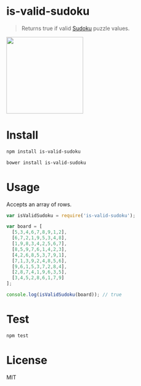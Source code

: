 # is-valid-sudoku

> Returns true if valid [Sudoku](https://en.wikipedia.org/wiki/Sudoku) puzzle values.

<a href="https://en.wikipedia.org/wiki/Sudoku"><img src="https://upload.wikimedia.org/wikipedia/commons/thumb/3/31/Sudoku-by-L2G-20050714_solution.svg/364px-Sudoku-by-L2G-20050714_solution.svg.png" width="200" /></a>

# Install

```bash
npm install is-valid-sudoku
```

```bash
bower install is-valid-sudoku
```

# Usage

Accepts an array of rows.

```javascript
var isValidSudoku = require('is-valid-sudoku');

var board = [
  [5,3,4,6,7,8,9,1,2],
  [6,7,2,1,9,5,3,4,8],
  [1,9,8,3,4,2,5,6,7],
  [8,5,9,7,6,1,4,2,3],
  [4,2,6,8,5,3,7,9,1],
  [7,1,3,9,2,4,8,5,6],
  [9,6,1,5,3,7,2,8,4],
  [2,8,7,4,1,9,6,3,5],
  [3,4,5,2,8,6,1,7,9]
];

console.log(isValidSudoku(board)); // true
```

# Test

```bash
npm test
```

# License

MIT
